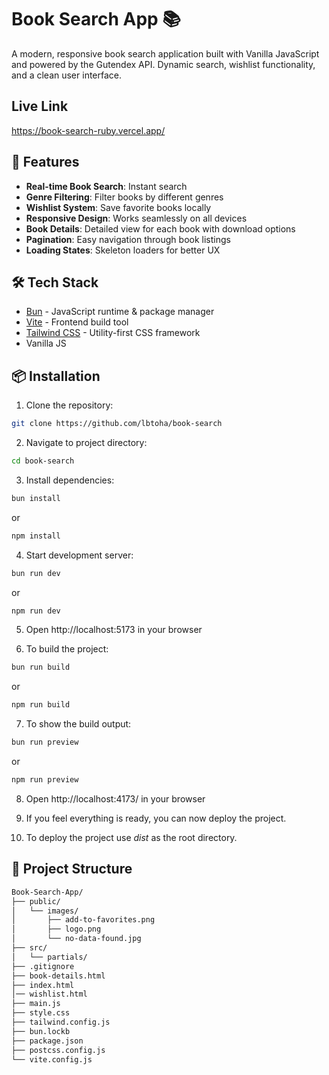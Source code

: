 # Book Search App 📚

A modern, responsive book search application built with Vanilla JavaScript and powered by the Gutendex API. Dynamic search, wishlist functionality, and a clean user interface.

## Live Link
https://book-search-ruby.vercel.app/

## 🚀 Features

- **Real-time Book Search**: Instant search
- **Genre Filtering**: Filter books by different genres
- **Wishlist System**: Save favorite books locally
- **Responsive Design**: Works seamlessly on all devices
- **Book Details**: Detailed view for each book with download options
- **Pagination**: Easy navigation through book listings
- **Loading States**: Skeleton loaders for better UX


## 🛠️ Tech Stack

- [Bun](https://bun.sh/) - JavaScript runtime & package manager
- [Vite](https://vitejs.dev/) - Frontend build tool
- [Tailwind CSS](https://tailwindcss.com/) - Utility-first CSS framework
- Vanilla JS


## 📦 Installation

1. Clone the repository:
```bash
git clone https://github.com/lbtoha/book-search
```
2. Navigate to project directory:
```bash
cd book-search
```

3. Install dependencies:
```bash
bun install
```
or
```bash
npm install
```

4. Start development server:
```bash
bun run dev
```
or
```bash
npm run dev
```

5. Open http://localhost:5173 in your browser

6. To build the project:
```bash
bun run build
```
or
```bash
npm run build
```
7. To show the build output:
```bash
bun run preview
```
or
```bash
npm run preview
```

8. Open http://localhost:4173/ in your browser

9. If you feel everything is ready, you can now deploy the project.

10. To deploy the project use *dist* as the root directory.

## 📁 Project Structure

```bash
Book-Search-App/
├── public/
│   └── images/
│       ├── add-to-favorites.png
│       ├── logo.png
│       └── no-data-found.jpg
├── src/
│   └── partials/
├── .gitignore
├── book-details.html
├── index.html
│── wishlist.html
├── main.js
├── style.css
├── tailwind.config.js
├── bun.lockb
├── package.json
├── postcss.config.js
└── vite.config.js
```